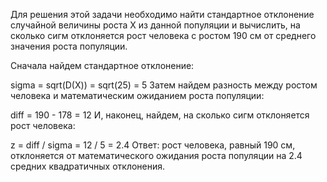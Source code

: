 Для решения этой задачи необходимо найти стандартное отклонение случайной величины роста X из данной популяции и вычислить, на сколько сигм отклоняется рост человека с ростом 190 см от среднего значения роста популяции.

Сначала найдем стандартное отклонение:

sigma = sqrt(D(X)) = sqrt(25) = 5
Затем найдем разность между ростом человека и математическим ожиданием роста популяции:

diff = 190 - 178 = 12
И, наконец, найдем, на сколько сигм отклоняется рост человека:

z = diff / sigma = 12 / 5 = 2.4
Ответ: рост человека, равный 190 см, отклоняется от математического ожидания роста популяции на 2.4 средних квадратичных отклонения.
